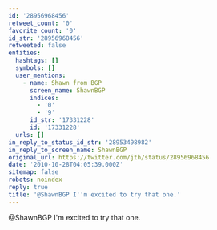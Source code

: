 ```yaml
---
id: '28956968456'
retweet_count: '0'
favorite_count: '0'
id_str: '28956968456'
retweeted: false
entities:
  hashtags: []
  symbols: []
  user_mentions:
    - name: Shawn from BGP
      screen_name: ShawnBGP
      indices:
        - '0'
        - '9'
      id_str: '17331228'
      id: '17331228'
  urls: []
in_reply_to_status_id_str: '28953498982'
in_reply_to_screen_name: ShawnBGP
original_url: https://twitter.com/jth/status/28956968456
date: '2010-10-28T04:05:39.000Z'
sitemap: false
robots: noindex
reply: true
title: '@ShawnBGP I''m excited to try that one.'
---
```


@ShawnBGP I'm excited to try that one.
